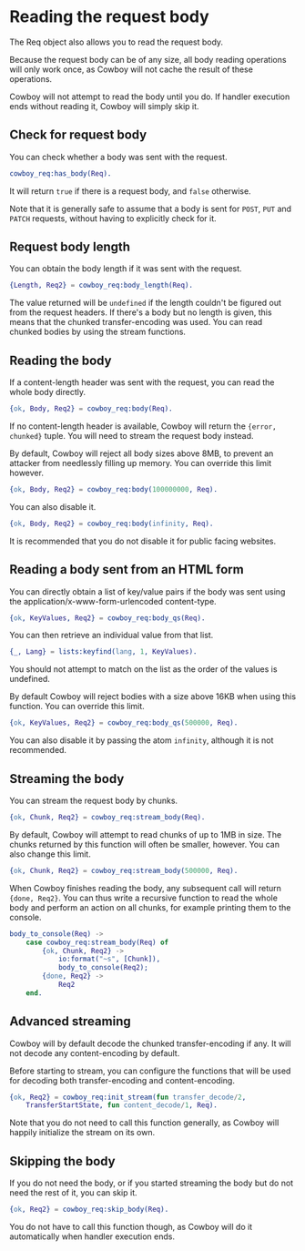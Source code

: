 Reading the request body
========================

The Req object also allows you to read the request body.

Because the request body can be of any size, all body
reading operations will only work once, as Cowboy will
not cache the result of these operations.

Cowboy will not attempt to read the body until you do.
If handler execution ends without reading it, Cowboy
will simply skip it.

Check for request body
----------------------

You can check whether a body was sent with the request.

``` erlang
cowboy_req:has_body(Req).
```

It will return `true` if there is a request body, and
`false` otherwise.

Note that it is generally safe to assume that a body is
sent for `POST`, `PUT` and `PATCH` requests, without
having to explicitly check for it.

Request body length
-------------------

You can obtain the body length if it was sent with the
request.

``` erlang
{Length, Req2} = cowboy_req:body_length(Req).
```

The value returned will be `undefined` if the length
couldn't be figured out from the request headers. If
there's a body but no length is given, this means that
the chunked transfer-encoding was used. You can read
chunked bodies by using the stream functions.

Reading the body
----------------

If a content-length header was sent with the request,
you can read the whole body directly.

``` erlang
{ok, Body, Req2} = cowboy_req:body(Req).
```

If no content-length header is available, Cowboy will
return the `{error, chunked}` tuple. You will need to
stream the request body instead.

By default, Cowboy will reject all body sizes above 8MB,
to prevent an attacker from needlessly filling up memory.
You can override this limit however.

``` erlang
{ok, Body, Req2} = cowboy_req:body(100000000, Req).
```

You can also disable it.

``` erlang
{ok, Body, Req2} = cowboy_req:body(infinity, Req).
```

It is recommended that you do not disable it for public
facing websites.

Reading a body sent from an HTML form
-------------------------------------

You can directly obtain a list of key/value pairs if the
body was sent using the application/x-www-form-urlencoded
content-type.

``` erlang
{ok, KeyValues, Req2} = cowboy_req:body_qs(Req).
```

You can then retrieve an individual value from that list.

``` erlang
{_, Lang} = lists:keyfind(lang, 1, KeyValues).
```

You should not attempt to match on the list as the order
of the values is undefined.

By default Cowboy will reject bodies with a size above
16KB when using this function. You can override this limit.

``` erlang
{ok, KeyValues, Req2} = cowboy_req:body_qs(500000, Req).
```

You can also disable it by passing the atom `infinity`,
although it is not recommended.

Streaming the body
------------------

You can stream the request body by chunks.

``` erlang
{ok, Chunk, Req2} = cowboy_req:stream_body(Req).
```

By default, Cowboy will attempt to read chunks of up to
1MB in size. The chunks returned by this function will
often be smaller, however. You can also change this limit.

``` erlang
{ok, Chunk, Req2} = cowboy_req:stream_body(500000, Req).
```

When Cowboy finishes reading the body, any subsequent call
will return `{done, Req2}`. You can thus write a recursive
function to read the whole body and perform an action on
all chunks, for example printing them to the console.

``` erlang
body_to_console(Req) ->
    case cowboy_req:stream_body(Req) of
        {ok, Chunk, Req2} ->
            io:format("~s", [Chunk]),
            body_to_console(Req2);
        {done, Req2} ->
            Req2
    end.
```

Advanced streaming
------------------

Cowboy will by default decode the chunked transfer-encoding
if any. It will not decode any content-encoding by default.

Before starting to stream, you can configure the functions
that will be used for decoding both transfer-encoding and
content-encoding.

``` erlang
{ok, Req2} = cowboy_req:init_stream(fun transfer_decode/2,
    TransferStartState, fun content_decode/1, Req).
```

Note that you do not need to call this function generally,
as Cowboy will happily initialize the stream on its own.

Skipping the body
-----------------

If you do not need the body, or if you started streaming
the body but do not need the rest of it, you can skip it.

``` erlang
{ok, Req2} = cowboy_req:skip_body(Req).
```

You do not have to call this function though, as Cowboy will
do it automatically when handler execution ends.
